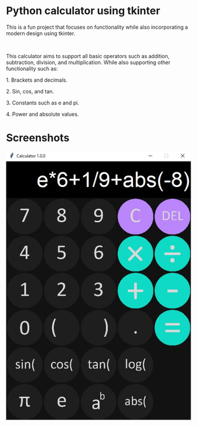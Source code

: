 <h1>Python calculator using tkinter</h1>

<p>This is a fun project that focuses on functionality while also incorporating a modern design using tkinter.</p>
<br>
<p>This calculator aims to support all basic operators such as addition, subtraction, division, and multiplication. While also supporting other functionality such as:</p>
<p>1. Brackets and decimals.</p>
<p>2. Sin, cos, and tan.</p>
<p>3. Constants such as e and pi.</p>
<p>4. Power and absolute values.</p></p>
<h1>Screenshots</h1>
<img src="screenshots/1.JPG">
